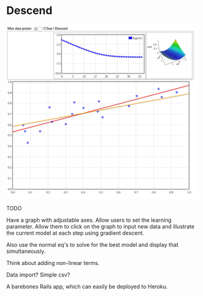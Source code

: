 # Descend

![Descend screenshot](descend.png)

TODO

Have a graph with adjustable axes. Allow users to set the learning parameter. Allow them to click on the graph to input new data and illustrate the current model at each step using gradient descent.

Also use the normal eq's to solve for the best model and display that simultaneously.

Think about adding non-linear terms.

Data import? Simple csv?

A barebones Rails app, which can easily be deployed to Heroku.
